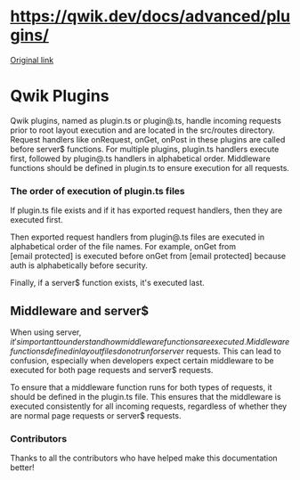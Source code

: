 # https://qwik.dev/docs/advanced/plugins/

[Original link](https://qwik.dev/docs/advanced/plugins/)

# Qwik Plugins

Qwik plugins, named as plugin.ts or plugin@<name>.ts, handle incoming requests prior to root layout execution and are located in the src/routes directory. Request handlers like onRequest, onGet, onPost in these plugins are called before server$ functions. For multiple plugins, plugin.ts handlers execute first, followed by plugin@<name>.ts handlers in alphabetical order. Middleware functions should be defined in plugin.ts to ensure execution for all requests.

### The order of execution of plugin.ts files

If plugin.ts file exists and if it has exported request handlers, then they are executed first.

Then exported request handlers from plugin@<name>.ts files are executed in alphabetical order of the file names. For example, onGet from [email protected] is executed before onGet from [email protected] because auth is alphabetically before security.

Finally, if a server$ function exists, it's executed last.

## Middleware and server$

When using server$, it's important to understand how middleware functions are executed. Middleware functions defined in layout files do not run for server$ requests. This can lead to confusion, especially when developers expect certain middleware to be executed for both page requests and server$ requests.

To ensure that a middleware function runs for both types of requests, it should be defined in the plugin.ts file. This ensures that the middleware is executed consistently for all incoming requests, regardless of whether they are normal page requests or server$ requests.

### Contributors

Thanks to all the contributors who have helped make this documentation better!
